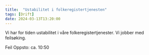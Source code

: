 ```yaml
---
title:  "Ustabilitet i folkeregistertjenesten"
tags: [Drift]
date: 2024-03-13T13:20:00
---
```

 Vi har for tiden ustabilitet i våre folkeregistertjenester. Vi jobber med feilsøking.

Feil Oppsto: ca. 10:50

